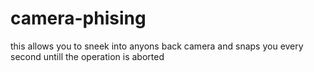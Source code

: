 # camera-phising
this allows you to sneek into anyons back camera and snaps you every second untill the operation is aborted
